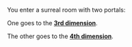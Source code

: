 You enter a surreal room with two portals:

One goes to the **[3rd dimension](3rd-dimension.md)**.

The other goes to the **[4th dimension](4th-dimension.md)**.
